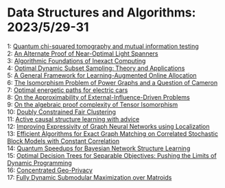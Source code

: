 # Data Structures and Algorithms: 2023/5/29-31  
1: [Quantum chi-squared tomography and mutual information testing](https://doi.org/10.48550/arXiv.2305.18519)  
2: [An Alternate Proof of Near-Optimal Light Spanners](https://doi.org/10.48550/arXiv.2305.18647)  
3: [Algorithmic Foundations of Inexact Computing](https://doi.org/10.48550/arXiv.2305.18705)  
4: [Optimal Dynamic Subset Sampling: Theory and Applications](https://doi.org/10.48550/arXiv.2305.18785)  
5: [A General Framework for Learning-Augmented Online Allocation](https://doi.org/10.48550/arXiv.2305.18861)  
6: [The Isomorphism Problem of Power Graphs and a Question of Cameron](https://doi.org/10.48550/arXiv.2305.18936)  
7: [Optimal energetic paths for electric cars](https://doi.org/10.48550/arXiv.2305.19015)  
8: [On the Approximability of External-Influence-Driven Problems](https://doi.org/10.48550/arXiv.2305.19251)  
9: [On the algebraic proof complexity of Tensor Isomorphism](https://doi.org/10.48550/arXiv.2305.19320)  
10: [Doubly Constrained Fair Clustering](https://doi.org/10.48550/arXiv.2305.19475)  
11: [Active causal structure learning with advice](https://doi.org/10.48550/arXiv.2305.19588)  
12: [Improving Expressivity of Graph Neural Networks using Localization](https://doi.org/10.48550/arXiv.2305.19659)  
13: [Efficient Algorithms for Exact Graph Matching on Correlated Stochastic  Block Models with Constant Correlation](https://doi.org/10.48550/arXiv.2305.19666)  
14: [Quantum Speedups for Bayesian Network Structure Learning](https://doi.org/10.48550/arXiv.2305.19673)  
15: [Optimal Decision Trees for Separable Objectives: Pushing the Limits of  Dynamic Programming](https://doi.org/10.48550/arXiv.2305.19706)  
16: [Concentrated Geo-Privacy](https://doi.org/10.48550/arXiv.2305.19756)  
17: [Fully Dynamic Submodular Maximization over Matroids](https://doi.org/10.48550/arXiv.2305.19918)  